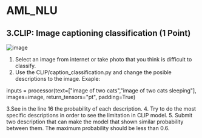 # AML_NLU

## 3.CLIP: Image captioning classification (1 Point)

![image](https://user-images.githubusercontent.com/98495468/187804121-3107c28a-1fc8-47eb-8cf0-e8fb9721da4d.png)

1. Select an image from internet or take photo that you think is difficult to classify.
2. Use the CLIP/caption_classification.py and change the posible descriptions to the image.
Exaple:

inputs = processor(text=["image of two cats","image of two cats sleeping"], images=image, return_tensors="pt", padding=True)

3.See in the line 16 the probability of each description.
4. Try to do the most specific descriptions in order to see the limitation in CLIP model.
5. Submit two description that can make the model  that shown similar probability between them. The maximum probability should be less than 0.6.
